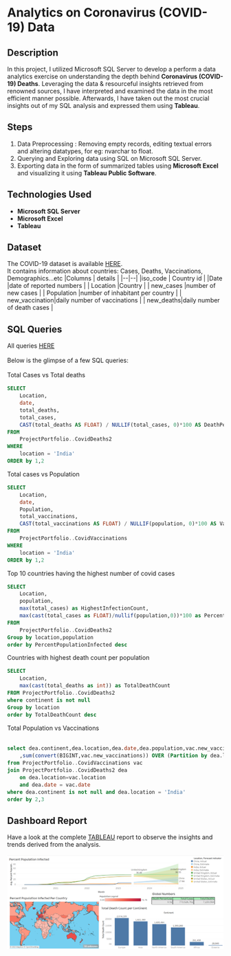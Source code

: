 <h1>Analytics on Coronavirus (COVID-19) Data</h1>

<h2>Description</h2>
In this project, I utilized Microsoft SQL Server to develop a perform a data analytics exercise on understanding the depth behind <b>Coronavirus (COVID-19) Deaths</b>. Leveraging the data & resourceful insights retrieved from renowned sources, I have interpreted and examined the data in the most efficient manner possible. Afterwards, I have taken out the most crucial insights out of my SQL analysis and expressed them using <b>Tableau</b>.
</br>

## Steps
 1. Data Preprocessing : Removing empty records, editing textual errors and altering datatypes, for eg: nvarchar to float.
 2. Querying and Exploring data using SQL on Microsoft SQL Server.
 3. Exporting data in the form of summarized tables using <b>Microsoft Excel</b> and visualizing it using <b>Tableau Public Software</b>.

<h2>Technologies Used</h2>

- <b>Microsoft SQL Server</b> 
- <b>Microsoft Excel</b>
- <b>Tableau</b>

## Dataset 
The COVID-19 dataset is available [HERE](https://ourworldindata.org/covid-deaths).</br>It contains information about countries: Cases, Deaths, Vaccinations,  Demographics...etc 
|Columns  | details  |
|--|--|
|iso_code  | Country id  |
|Date |date of reported numbers |
| Location |Country  |
| new_cases |number of new cases  |
| Population |number of inhabitant per country    |
| new_vaccination|daily number of vaccinations   |
| new_deaths|daily number of death cases  |

## SQL Queries 
All queries [HERE](https://github.com/KAnurag27/COVID-PortfolioProject/blob/main/COVID%20Portfolio%20Project.sql)<br></br>
Below is the glimpse of a few SQL queries: 
<br></br>Total Cases vs Total deaths
```sql
SELECT 
    Location, 
    date, 
    total_deaths, 
    total_cases,
    CAST(total_deaths AS FLOAT) / NULLIF(total_cases, 0)*100 AS DeathPercentage
FROM 
    ProjectPortfolio..CovidDeaths2
WHERE 
    location = 'India'
ORDER by 1,2
```
Total cases vs Population
```sql
SELECT 
    Location, 
    date, 
    Population,
	total_vaccinations,
	CAST(total_vaccinations AS FLOAT) / NULLIF(population, 0)*100 AS VaccinationPercentage
FROM 
    ProjectPortfolio..CovidVaccinations
WHERE 
    location = 'India'
ORDER by 1,2

```

Top 10 countries having the highest number of covid cases

```sql
SELECT 
    Location, 
	population,
	max(total_cases) as HighestInfectionCount,
	max(cast(total_cases as FLOAT)/nullif(population,0))*100 as PercentPopulationInfected
FROM 
    ProjectPortfolio..CovidDeaths2
Group by location,population
order by PercentPopulationInfected desc

```
Countries with highest death count per population 
```sql
SELECT 
    Location, 
	max(cast(total_deaths as int)) as TotalDeathCount
FROM ProjectPortfolio..CovidDeaths2   
where continent is not null
Group by location
order by TotalDeathCount desc
```
Total Population vs Vaccinations

```sql

select dea.continent,dea.location,dea.date,dea.population,vac.new_vaccinations
	,sum(convert(BIGINT,vac.new_vaccinations)) OVER (Partition by dea.location order by dea.location,dea.date) as RollingPeopleVaccinated
from ProjectPortfolio..CovidVaccinations vac
join ProjectPortfolio..CovidDeaths2 dea
	on dea.location=vac.location
	and dea.date = vac.date
where dea.continent is not null and dea.location = 'India'
order by 2,3
```
## Dashboard Report 
Have a look at the complete [TABLEAU](https://public.tableau.com/views/CovidDashboard_16905681686080/Dashboard1?:language=en-US&:display_count=n&:origin=viz_share_link) report to observe the insights and trends derived from the analysis.
<br></br>![Dashboard](https://github.com/KAnurag27/COVID-PortfolioProject/blob/main/Tableau%20Dashboard%20-%20COVID%20Project.png)

